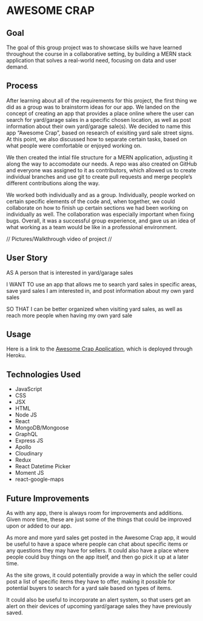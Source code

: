 # AWESOME CRAP

## Goal

The goal of this group project was to showcase skills we have learned throughout the course in a collaborative setting, by building a MERN stack application that solves a real-world need, focusing on data and user demand.

## Process

After learning about all of the requirements for this project, the first thing we did as a group was to brainstorm ideas for our app. We landed on the concept of creating an app that provides a place online where the user can search for yard/garage sales in a specific chosen location, as well as post information about their own yard/garage sale(s). We decided to name this app “Awesome Crap”, based on research of exisiting yard sale street signs. At this point, we also discussed how to separate certain tasks, based on what people were comfortable or enjoyed working on. 

We then created the intial file structure for a MERN application, adjusting it along the way to accomodate our needs. A repo was also created on GitHub and everyone was assigned to it as contributors, which allowed us to create individual branches and use git to create pull requests and merge people’s different contributions along the way.  

We worked both individually and as a group. Individually, people worked on certain specific elements of the code and, when together, we could collaborate on how to finish up certain sections we had been working on individually as well. The collaboration was especially important when fixing bugs. Overall, it was a successful group experience, and gave us an idea of what working as a team would be like in a professional environment.  

// Pictures/Walkthrough video of project //

## User Story

AS A person that is interested in yard/garage sales  

I WANT TO use an app that allows me to search yard sales in specific areas, save yard sales I am interested in, and post information about my own yard sales  

SO THAT I can be better organized when visiting yard sales, as well as reach more people when having my own yard sale

## Usage

Here is a link to the [Awesome Crap Application](https://secret-savannah-75724.herokuapp.com/), which is deployed through Heroku.

## Technologies Used

- JavaScript
- CSS
- JSX
- HTML
- Node JS
- React
- MongoDB/Mongoose
- GraphQL
- Express JS
- Apollo
- Cloudinary
- Redux
- React Datetime Picker
- Moment JS
- react-google-maps

## Future Improvements

As with any app, there is always room for improvements and additions. Given more time, these are just some of the things that could be improved upon or added to our app.  

As more and more yard sales get posted in the Awesome Crap app, it would be useful to have a space where people can chat about specific items or any questions they may have for sellers. It could also have a place where people could buy things on the app itself, and then go pick it up at a later time.  

As the site grows, it could potentially provide a way in which the seller could post a list of specific items they have to offer, making it possible for potential buyers to search for a yard sale based on types of items.  

It could also be useful to incorporate an alert system, so that users get an alert on their devices of upcoming yard/garage sales they have previously saved.  

